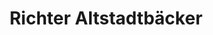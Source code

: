 ---
title: "Richter Altstadtbäcker"
url: /braunschweig/richter-altstadtbaecker-gemeindestrasse/
shop: Bäckerei
---